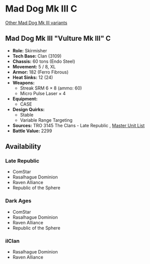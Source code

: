 # Mad Dog Mk III C 

[Other Mad Dog Mk III variants](../mad_dog_mk_iii.md) 

## Mad Dog Mk III "Vulture Mk III" C 

- **Role:** Skirmisher 
- **Tech Base:** Clan (3109) 
- **Chassis:** 60 tons (Endo Steel) 
- **Movement:** 5 / 8, XL 
- **Armor:** 182 (Ferro Fibrous) 
- **Heat Sinks:** 12 (24) 
- **Weapons:** 
  - Streak SRM 6 × 8 (ammo: 60) 
  - Micro Pulse Laser × 4 
- **Equipment:** 
  - CASE 
- **Design Quirks:** 
  - Stable 
  - Variable Range Targeting 
- **Sources:** TRO 3145 The Clans - Late Republic , [Master Unit List](http://masterunitlist.info/Unit/Details/6274) 
- **Battle Value:** 2299 

## Availability 

### Late Republic 

- ComStar 
- Rasalhague Dominion 
- Raven Alliance 
- Republic of the Sphere 

### Dark Ages 

- ComStar 
- Rasalhague Dominion 
- Raven Alliance 
- Republic of the Sphere 

### ilClan 

- Rasalhague Dominion 
- Raven Alliance 

